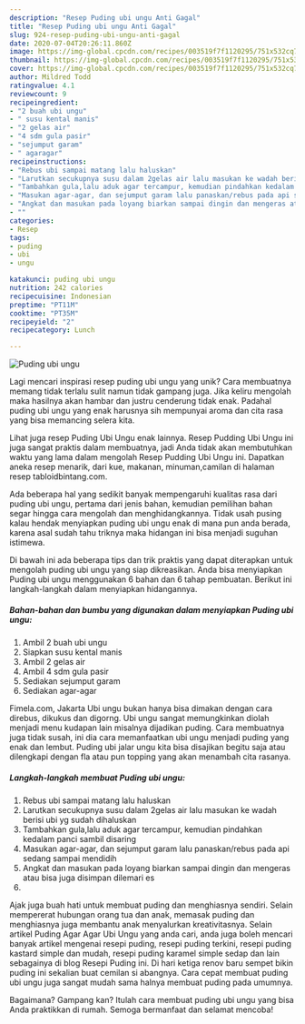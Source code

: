 ```yaml
---
description: "Resep Puding ubi ungu Anti Gagal"
title: "Resep Puding ubi ungu Anti Gagal"
slug: 924-resep-puding-ubi-ungu-anti-gagal
date: 2020-07-04T20:26:11.860Z
image: https://img-global.cpcdn.com/recipes/003519f7f1120295/751x532cq70/puding-ubi-ungu-foto-resep-utama.jpg
thumbnail: https://img-global.cpcdn.com/recipes/003519f7f1120295/751x532cq70/puding-ubi-ungu-foto-resep-utama.jpg
cover: https://img-global.cpcdn.com/recipes/003519f7f1120295/751x532cq70/puding-ubi-ungu-foto-resep-utama.jpg
author: Mildred Todd
ratingvalue: 4.1
reviewcount: 9
recipeingredient:
- "2 buah ubi ungu"
- " susu kental manis"
- "2 gelas air"
- "4 sdm gula pasir"
- "sejumput garam"
- " agaragar"
recipeinstructions:
- "Rebus ubi sampai matang lalu haluskan"
- "Larutkan secukupnya susu dalam 2gelas air lalu masukan ke wadah berisi ubi yg sudah dihaluskan"
- "Tambahkan gula,lalu aduk agar tercampur, kemudian pindahkan kedalam panci sambil disaring"
- "Masukan agar-agar, dan sejumput garam lalu panaskan/rebus pada api sedang sampai mendidih"
- "Angkat dan masukan pada loyang biarkan sampai dingin dan mengeras atau bisa juga disimpan dilemari es"
- ""
categories:
- Resep
tags:
- puding
- ubi
- ungu

katakunci: puding ubi ungu 
nutrition: 242 calories
recipecuisine: Indonesian
preptime: "PT11M"
cooktime: "PT35M"
recipeyield: "2"
recipecategory: Lunch

---
```



![Puding ubi ungu](https://img-global.cpcdn.com/recipes/003519f7f1120295/751x532cq70/puding-ubi-ungu-foto-resep-utama.jpg)

Lagi mencari inspirasi resep puding ubi ungu yang unik? Cara membuatnya memang tidak terlalu sulit namun tidak gampang juga. Jika keliru mengolah maka hasilnya akan hambar dan justru cenderung tidak enak. Padahal puding ubi ungu yang enak harusnya sih mempunyai aroma dan cita rasa yang bisa memancing selera kita.

Lihat juga resep Puding Ubi Ungu enak lainnya. Resep Pudding Ubi Ungu ini juga sangat praktis dalam membuatnya, jadi Anda tidak akan membutuhkan waktu yang lama dalam mengolah Resep Pudding Ubi Ungu ini. Dapatkan aneka resep menarik, dari kue, makanan, minuman,camilan di halaman resep tabloidbintang.com.

Ada beberapa hal yang sedikit banyak mempengaruhi kualitas rasa dari puding ubi ungu, pertama dari jenis bahan, kemudian pemilihan bahan segar hingga cara mengolah dan menghidangkannya. Tidak usah pusing kalau hendak menyiapkan puding ubi ungu enak di mana pun anda berada, karena asal sudah tahu triknya maka hidangan ini bisa menjadi suguhan istimewa.


Di bawah ini ada beberapa tips dan trik praktis yang dapat diterapkan untuk mengolah puding ubi ungu yang siap dikreasikan. Anda bisa menyiapkan Puding ubi ungu menggunakan 6 bahan dan 6 tahap pembuatan. Berikut ini langkah-langkah dalam menyiapkan hidangannya.

<!--inarticleads1-->

##### Bahan-bahan dan bumbu yang digunakan dalam menyiapkan Puding ubi ungu:

1. Ambil 2 buah ubi ungu
1. Siapkan  susu kental manis
1. Ambil 2 gelas air
1. Ambil 4 sdm gula pasir
1. Sediakan sejumput garam
1. Sediakan  agar-agar


Fimela.com, Jakarta Ubi ungu bukan hanya bisa dimakan dengan cara direbus, dikukus dan digorng. Ubi ungu sangat memungkinkan diolah menjadi menu kudapan lain misalnya dijadikan puding. Cara membuatnya juga tidak susah, ini dia cara memanfaatkan ubi ungu menjadi puding yang enak dan lembut. Puding ubi jalar ungu kita bisa disajikan begitu saja atau dilengkapi dengan fla atau pun topping yang akan menambah cita rasanya. 

<!--inarticleads2-->

##### Langkah-langkah membuat Puding ubi ungu:

1. Rebus ubi sampai matang lalu haluskan
1. Larutkan secukupnya susu dalam 2gelas air lalu masukan ke wadah berisi ubi yg sudah dihaluskan
1. Tambahkan gula,lalu aduk agar tercampur, kemudian pindahkan kedalam panci sambil disaring
1. Masukan agar-agar, dan sejumput garam lalu panaskan/rebus pada api sedang sampai mendidih
1. Angkat dan masukan pada loyang biarkan sampai dingin dan mengeras atau bisa juga disimpan dilemari es
1. 


Ajak juga buah hati untuk membuat puding dan menghiasnya sendiri. Selain mempererat hubungan orang tua dan anak, memasak puding dan menghiasnya juga membantu anak menyalurkan kreativitasnya. Selain artikel Puding Agar Agar Ubi Ungu yang anda cari, anda juga boleh mencari banyak artikel mengenai resepi puding, resepi puding terkini, resepi puding kastard simple dan mudah, resepi puding karamel simple sedap dan lain sebagainya di blog Resepi Puding ini. Di hari ketiga renov baru sempet bikin puding ini sekalian buat cemilan si abangnya. Cara cepat membuat puding ubi ungu juga sangat mudah sama halnya membuat puding pada umumnya. 

Bagaimana? Gampang kan? Itulah cara membuat puding ubi ungu yang bisa Anda praktikkan di rumah. Semoga bermanfaat dan selamat mencoba!
